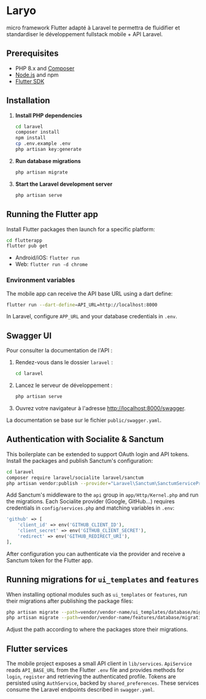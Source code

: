 # Laryo
micro framework Flutter adapté à Laravel te permettra de fluidifier et standardiser le développement fullstack mobile + API Laravel.

## Prerequisites

- PHP 8.x and [Composer](https://getcomposer.org/)
- [Node.js](https://nodejs.org/) and npm
- [Flutter SDK](https://flutter.dev/docs/get-started/install)

## Installation

1. **Install PHP dependencies**

   ```bash
   cd laravel
   composer install
   npm install
   cp .env.example .env
   php artisan key:generate
   ```

2. **Run database migrations**

   ```bash
   php artisan migrate
   ```

3. **Start the Laravel development server**

   ```bash
   php artisan serve
   ```

## Running the Flutter app

Install Flutter packages then launch for a specific platform:

```bash
cd flutterapp
flutter pub get
```

- Android/iOS: `flutter run`
- Web: `flutter run -d chrome`

### Environment variables

The mobile app can receive the API base URL using a dart define:

```bash
flutter run --dart-define=API_URL=http://localhost:8000
```

In Laravel, configure `APP_URL` and your database credentials in `.env`.

## Swagger UI

Pour consulter la documentation de l'API :

1. Rendez-vous dans le dossier `laravel` :

   ```bash
   cd laravel
   ```

2. Lancez le serveur de développement :

   ```bash
   php artisan serve
   ```

3. Ouvrez votre navigateur à l'adresse [http://localhost:8000/swagger](http://localhost:8000/swagger).

La documentation se base sur le fichier `public/swagger.yaml`.

## Authentication with Socialite & Sanctum

This boilerplate can be extended to support OAuth login and API tokens. Install
the packages and publish Sanctum's configuration:

```bash
cd laravel
composer require laravel/socialite laravel/sanctum
php artisan vendor:publish --provider="Laravel\Sanctum\SanctumServiceProvider"
```

Add Sanctum's middleware to the `api` group in `app/Http/Kernel.php` and run the
migrations. Each Socialite provider (Google, GitHub…) requires credentials in
`config/services.php` and matching variables in `.env`:

```php
'github' => [
    'client_id' => env('GITHUB_CLIENT_ID'),
    'client_secret' => env('GITHUB_CLIENT_SECRET'),
    'redirect' => env('GITHUB_REDIRECT_URI'),
],
```

After configuration you can authenticate via the provider and receive a Sanctum
token for the Flutter app.

## Running migrations for `ui_templates` and `features`

When installing optional modules such as `ui_templates` or `features`, run their
migrations after publishing the package files:

```bash
php artisan migrate --path=vendor/vendor-name/ui_templates/database/migrations
php artisan migrate --path=vendor/vendor-name/features/database/migrations
```

Adjust the path according to where the packages store their migrations.

## Flutter services

The mobile project exposes a small API client in `lib/services`. `ApiService`
reads `API_BASE_URL` from the Flutter `.env` file and provides methods for
`login`, `register` and retrieving the authenticated profile. Tokens are
persisted using `AuthService`, backed by `shared_preferences`. These services
consume the Laravel endpoints described in `swagger.yaml`.
